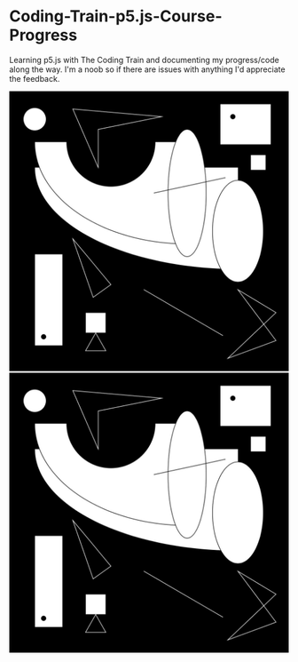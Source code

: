 # Coding-Train-p5.js-Course-Progress
Learning p5.js with The Coding Train and documenting my progress/code along the way. I'm a noob so if there are issues with anything I'd appreciate the feedback. 

<img src="images/2D-Primitives.jpg" width="600">
<img src="images/2D-Primitives.jpg" width="600">
